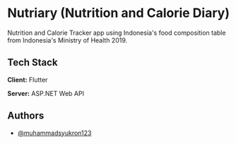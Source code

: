 
# Nutriary (Nutrition and Calorie Diary)

Nutrition and Calorie Tracker app using Indonesia's food composition table from Indonesia's Ministry of Health 2019.




## Tech Stack

**Client:** Flutter

**Server:** ASP.NET Web API



## Authors

- [@muhammadsyukron123](https://www.github.com/muhammadsyukron123)

